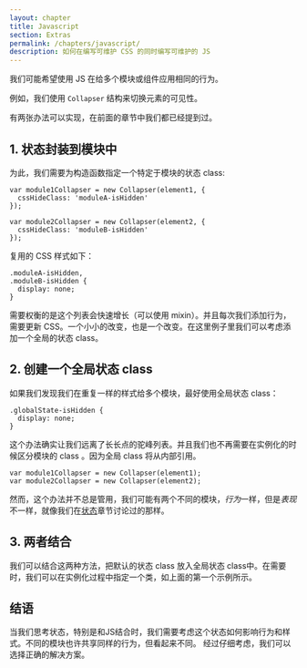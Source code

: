 ```yaml
---
layout: chapter
title: Javascript
section: Extras
permalink: /chapters/javascript/
description: 如何在编写可维护 CSS 的同时编写可维护的 JS
---
```


我们可能希望使用 JS 在给多个模块或组件应用相同的行为。

例如，我们使用 `Collapser` 结构来切换元素的可见性。

有两张办法可以实现，在前面的章节中我们都已经提到过。
## 1. 状态封装到模块中

为此，我们需要为构造函数指定一个特定于模块的状态 class:

	var module1Collapser = new Collapser(element1, {
	  cssHideClass: 'moduleA-isHidden'
	});

	var module2Collapser = new Collapser(element2, {
	  cssHideClass: 'moduleB-isHidden'
	});

复用的 CSS 样式如下：

	.moduleA-isHidden,
	.moduleB-isHidden {
      display: none;
	}

需要权衡的是这个列表会快速增长（可以使用 mixin）。并且每次我们添加行为，需要更新 CSS。一个小小的改变，也是一个改变。在这里例子里我们可以考虑添加一个全局的状态 class。

## 2. 创建一个全局状态 class

如果我们发现我们在重复一样的样式给多个模块，最好使用全局状态 class：

	.globalState-isHidden {
      display: none;
	}

这个办法确实让我们远离了长长点的驼峰列表。并且我们也不再需要在实例化的时候区分模块的 class 。因为全局 class 将从内部引用。

	var module1Collapser = new Collapser(element1);
	var module2Collapser = new Collapser(element2);

然而，这个办法并不总是管用，我们可能有两个不同的模块，*行为*一样，但是*表现*不一样，就像我们在[状态](/chapters/state/)章节讨论过的那样。

## 3. 两者结合

我们可以结合这两种方法，把默认的状态 class 放入全局状态 class中。在需要时，我们可以在实例化过程中指定一个类，如上面的第一个示例所示。

## 结语

当我们思考状态，特别是和JS结合时，我们需要考虑这个状态如何影响行为和样式。不同的模块也许共享同样的行为，但看起来不同。 经过仔细考虑，我们可以选择正确的解决方案。

<!-- display: flex vs display: block -->
